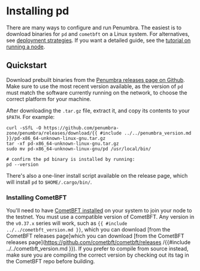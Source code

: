 # Installing pd
There are many ways to configure and run Penumbra. The easiest is to download
binaries for `pd` and `cometbft` on a Linux system. For alternatives, see
[deployment strategies](./requirements.md#deployment-strategies).
If you want a detailed guide, see the [tutorial on running a node](../../tutorials/running-node.md).

## Quickstart
Download prebuilt binaries from the [Penumbra releases page on Github](https://github.com/penumbra-zone/penumbra/releases).
Make sure to use the most recent version available, as the version of `pd` must
match the software currently running on the network, to choose the correct platform for your machine.

After downloading the `.tar.gz` file, extract it, and copy its contents to your `$PATH`. For example:

```
curl -sSfL -O https://github.com/penumbra-zone/penumbra/releases/download/{{ #include ../../penumbra_version.md }}/pd-x86_64-unknown-linux-gnu.tar.gz
tar -xf pd-x86_64-unknown-linux-gnu.tar.gz
sudo mv pd-x86_64-unknown-linux-gnu/pd /usr/local/bin/

# confirm the pd binary is installed by running:
pd --version
```

There's also a one-liner install script available on the release page, which will install `pd` to `$HOME/.cargo/bin/`.

### Installing CometBFT

You'll need to have [CometBFT installed](https://docs.cometbft.com/v0.37/guides/install) on your system to join your node to the testnet.
You must use a compatible version of CometBFT. Any version in the `v0.37.x` series will work, such as `{{ #include ../../cometbft_version.md }}`,
which you can download [from the CometBFT releases page]which you can download [from the CometBFT releases page](https://github.com/cometbft/cometbft/releases /{{#include ../../cometbft_version.md }}).
If you prefer to compile from source instead, make sure you are compiling the correct version by checking out its tag
in the CometBFT repo before building.
